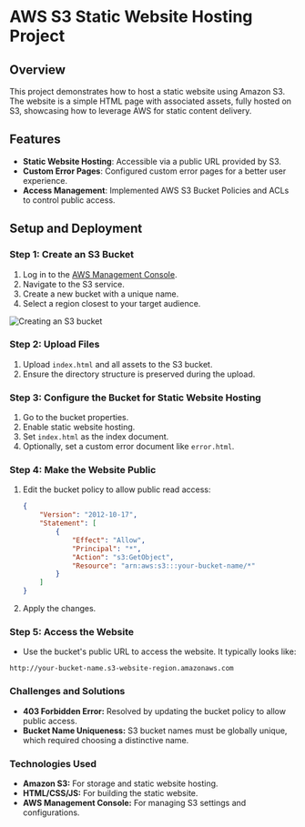 # AWS S3 Static Website Hosting Project

## Overview
This project demonstrates how to host a static website using Amazon S3. The website is a simple HTML page with associated assets, fully hosted on S3, showcasing how to leverage AWS for static content delivery.

## Features
- **Static Website Hosting**: Accessible via a public URL provided by S3.
- **Custom Error Pages**: Configured custom error pages for a better user experience.
- **Access Management**: Implemented AWS S3 Bucket Policies and ACLs to control public access.


## Setup and Deployment

### Step 1: Create an S3 Bucket
1. Log in to the [AWS Management Console](https://aws.amazon.com/).
2. Navigate to the S3 service.
3. Create a new bucket with a unique name.
4. Select a region closest to your target audience.

![Creating an S3 bucket](Documentation/Images/image1.pngg)

### Step 2: Upload Files
1. Upload `index.html` and all assets to the S3 bucket.
2. Ensure the directory structure is preserved during the upload.

### Step 3: Configure the Bucket for Static Website Hosting
1. Go to the bucket properties.
2. Enable static website hosting.
3. Set `index.html` as the index document.
4. Optionally, set a custom error document like `error.html`.

### Step 4: Make the Website Public
1. Edit the bucket policy to allow public read access:
   ```json
   {
       "Version": "2012-10-17",
       "Statement": [
           {
               "Effect": "Allow",
               "Principal": "*",
               "Action": "s3:GetObject",
               "Resource": "arn:aws:s3:::your-bucket-name/*"
           }
       ]
   }
2. Apply the changes.

### Step 5: Access the Website
* Use the bucket's public URL to access the website. It typically looks like:
```
http://your-bucket-name.s3-website-region.amazonaws.com
```
### Challenges and Solutions
* **403 Forbidden Error:** Resolved by updating the bucket policy to allow public access.
* **Bucket Name Uniqueness:** S3 bucket names must be globally unique, which required choosing a distinctive name.

### Technologies Used

* **Amazon S3:** For storage and static website hosting.
* **HTML/CSS/JS:** For building the static website.
* **AWS Management Console:** For managing S3 settings and configurations.
